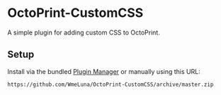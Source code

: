 # OctoPrint-CustomCSS

A simple plugin for adding custom CSS to OctoPrint.

## Setup

Install via the bundled [Plugin Manager](https://docs.octoprint.org/en/master/bundledplugins/pluginmanager.html)
or manually using this URL:

    https://github.com/WmeLuna/OctoPrint-CustomCSS/archive/master.zip
